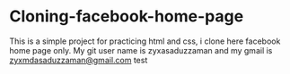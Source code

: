 # Cloning-facebook-home-page
This is a simple project for practicing html and css, i clone here facebook home page only.
My git user name is zyxasaduzzaman and my gmail is zyxmdasaduzzaman@gmail.com
test
